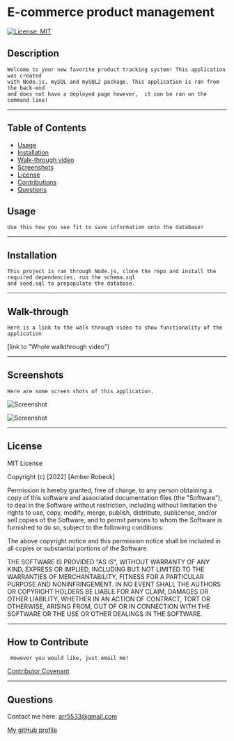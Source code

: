 # E-commerce product management


[![License: MIT](https://img.shields.io/badge/License-MIT-yellow.svg)](https://opensource.org/licenses/MIT)



 ## Description

    Welcome to your new favorite product tracking system! This application was created
    with Node.js, mySQL and mySQL2 package. This application is ran from the back-end
    and does not have a deployed page however,  it can be ran on the command line!

  ---

  ## Table of Contents
  
  - [Usage](#usage)
  - [Installation](#installation)
  - [Walk-through video](#walk-through)
  - [Screenshots](#screenshots)
  - [License](#license)
  - [Contributions](#how-to-contribute)
  - [Questions](#questions)

  ## Usage
    Use this how you see fit to save information onto the database!

  ---

  ## Installation

    This project is ran through Node.js, clone the repo and install the required dependencies, run the schema.sql
    and seed.sql to prepopulate the database.

  ---

  ## Walk-through

    Here is a link to the walk through video to show functionality of the application

[link to  "Whole walkthrough video")

  ---

  ## Screenshots

    Here are some screen shots of this application.

![Screenshot](assets/cli.png "screenshot of cli")

![Screenshot](assets/employee.png "screenshot of cli")




    

  ---

  ## License

   MIT License

Copyright (c) [2022] [Amber Robeck]

Permission is hereby granted, free of charge, to any person obtaining a copy
of this software and associated documentation files (the "Software"), to deal
in the Software without restriction, including without limitation the rights
to use, copy, modify, merge, publish, distribute, sublicense, and/or sell
copies of the Software, and to permit persons to whom the Software is
furnished to do so, subject to the following conditions:

The above copyright notice and this permission notice shall be included in all
copies or substantial portions of the Software.

THE SOFTWARE IS PROVIDED "AS IS", WITHOUT WARRANTY OF ANY KIND, EXPRESS OR
IMPLIED, INCLUDING BUT NOT LIMITED TO THE WARRANTIES OF MERCHANTABILITY,
FITNESS FOR A PARTICULAR PURPOSE AND NONINFRINGEMENT. IN NO EVENT SHALL THE
AUTHORS OR COPYRIGHT HOLDERS BE LIABLE FOR ANY CLAIM, DAMAGES OR OTHER
LIABILITY, WHETHER IN AN ACTION OF CONTRACT, TORT OR OTHERWISE, ARISING FROM,
OUT OF OR IN CONNECTION WITH THE SOFTWARE OR THE USE OR OTHER DEALINGS IN THE
SOFTWARE.

  
  ---
  
  ## How to Contribute

     However you would like, just email me!

  [Contributor Covenant](https://www.contributor-covenant.org/)

  ---

  ## Questions
  
  Contact me here:   arr5533@gmail.com
  
  [My gitHub profile](https://github.com/Amber-Robeck)
